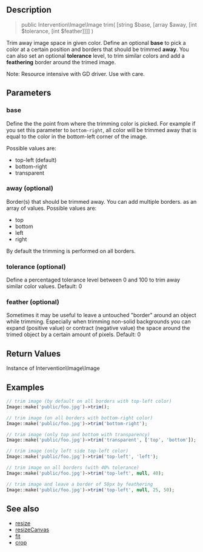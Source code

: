 ## Description

> public Intervention\Image\Image trim( [string $base, [array $away, [int $tolerance, [int $feather]]]] )

Trim away image space in given color. Define an optional **base** to pick a color at a certain position and borders that should be trimmed **away**. You can also set an optional **tolerance** level, to trim similar colors and add a **feathering** border around the trimed image.

<div class="note">Note: Resource intensive with GD driver. Use with care.</div>

## Parameters

### base
Define the the point from where the trimming color is picked. For example if you set this parameter to ```bottom-right```, all color will be trimmed away that is equal to the color in the bottom-left corner of the image.

Possible values are:

- top-left (default)
- bottom-right
- transparent

### away (optional)
Border(s) that should be trimmed away. You can add multiple borders. as an array of values. Possible values are:

- top
- bottom
- left
- right

By default the trimming is performed on all borders.

### tolerance (optional)
Define a percentaged tolerance level between 0 and 100 to trim away similar color values. Default: 0

### feather (optional)
Sometimes it may be useful to leave a untouched "border" around an object while trimming. Especially when trimming non-solid backgrounds you can expand (positive value) or contract (negative value) the space around the trimed object by a certain amount of pixels. Default: 0


## Return Values
Instance of Intervention\Image\Image

## Examples

```php
// trim image (by default on all borders with top-left color)
Image::make('public/foo.jpg')->trim();

// trim image (on all borders with bottom-right color)
Image::make('public/foo.jpg')->trim('bottom-right');

// trim image (only top and bottom with transparency)
Image::make('public/foo.jpg')->trim('transparent', ['top', 'bottom']);

// trim image (only left side top-left color)
Image::make('public/foo.jpg')->trim('top-left', 'left');

// trim image on all borders (with 40% tolerance)
Image::make('public/foo.jpg')->trim('top-left', null, 40);

// trim image and leave a border of 50px by feathering
Image::make('public/foo.jpg')->trim('top-left', null, 25, 50);
```

## See also

- [resize](/api/resize)
- [resizeCanvas](/api/resizeCanvas)
- [fit](/api/fit)
- [crop](/api/crop)
